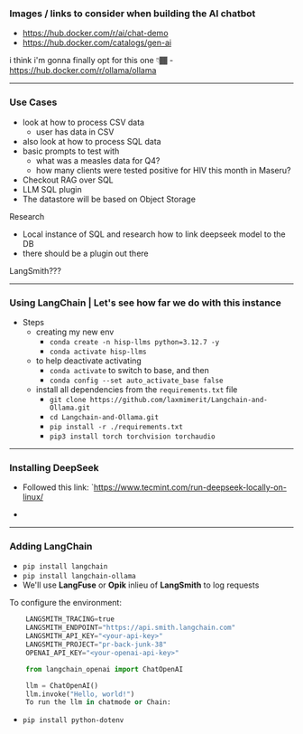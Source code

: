 ### Images / links to consider when building the AI chatbot
- https://hub.docker.com/r/ai/chat-demo
- https://hub.docker.com/catalogs/gen-ai

i think i'm gonna finally opt for this one 👇🏾
	- https://hub.docker.com/r/ollama/ollama

----------------------------------------------------------------

### Use Cases
- look at how to process CSV data
	- user has data in CSV 
- also look at how to process SQL data
- basic prompts to test with
	- what was a measles data for Q4?
	- how many clients were tested positive for HIV this month in Maseru?
- Checkout RAG over SQL
- LLM SQL plugin
- The datastore will be based on Object Storage

Research 
- Local instance of SQL and research how to link deepseek model to the DB
- there should be a plugin out there

LangSmith???


----------------------------------------------------------------

### Using LangChain | **Let's see how far we do with this instance**

- Steps
	- creating my new env
		- `conda create -n hisp-llms python=3.12.7 -y`
		- `conda activate hisp-llms`
	- to help deactivate activating
		- `conda activate` to switch to base, and then
		- `conda config --set auto_activate_base false`	
	- install all dependencies from the `requirements.txt` file
		- `git clone https://github.com/laxmimerit/Langchain-and-Ollama.git`
		- `cd Langchain-and-Ollama.git`
		- `pip install -r ./requirements.txt`
		- `pip3 install torch torchvision torchaudio`

----------------------------------------------------------------

### Installing DeepSeek

- Followed this link: `https://www.tecmint.com/run-deepseek-locally-on-linux/

*
----------------------------------------------------------------

### Adding LangChain

- `pip install langchain`
- `pip install langchain-ollama`
- We'll use **LangFuse** or **Opik** inlieu of **LangSmith** to log requests

To configure the environment:

```python
	LANGSMITH_TRACING=true
	LANGSMITH_ENDPOINT="https://api.smith.langchain.com"
	LANGSMITH_API_KEY="<your-api-key>"
	LANGSMITH_PROJECT="pr-back-junk-38"
	OPENAI_API_KEY="<your-openai-api-key>"
```

```python
	from langchain_openai import ChatOpenAI

	llm = ChatOpenAI()
	llm.invoke("Hello, world!")
	To run the llm in chatmode or Chain:
```

- `pip install python-dotenv`